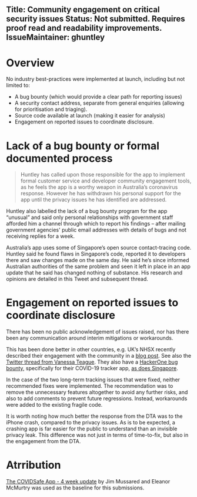 Title: Community engagement on critical security issues
Status: Not submitted. Requires proof read and readability improvements.
IssueMaintainer: ghuntley
---

# Overview

No industry best-practices were implemented at launch, including but not limited to:

* A bug bounty (which would provide a clear path for reporting issues)
* A security contact address, separate from general enquiries (allowing for prioritisation and triaging).
* Source code available at launch (making it easier for analysis)
* Engagement on reported issues to coordinate disclosure.


# Lack of a bug bounty or formal documented process

<?# Twitter 1258020825053065217 /?>


> Huntley has called upon those responsible for the app to implement formal customer service and developer community engagement tools, as he feels the app is a worthy weapon in Australia’s coronavirus response. However he has withdrawn his personal support for the app until the privacy issues he has identified are addressed.

Huntley also labelled the lack of a bug bounty program for the app “unusual” and said only personal relationships with government staff afforded him a channel through which to report his findings – after mailing government agencies' public email addresses with details of bugs and not receiving replies for a week.

Australia’s app uses some of Singapore’s open source contact-tracing code. Huntley said he found flaws in Singapore’s code, reported it to developers there and saw changes made on the same day. He said he’s since informed Australian authorities of the same problem and seen it left in place in an app update that he said has changed nothing of substance. His research and opinions are detailed in this Tweet and subsequent thread.

# Engagement on reported issues to coordinate disclosure

<?# Twitter 1257506430476640256 /?>

<?# Twitter 1256192209340133376 /?>


There has been no public acknowledgement of issues raised, nor has there been any communication around interim mitigations or workarounds.

<?# Twitter 1264738218739523585 /?>

<?# YouTube nrmZD3jNVJs /?>

This has been done better in other countries, e.g. UK’s NHSX recently described their engagement with the community in a <a href="https://www.ncsc.gov.uk/blog-post/nhs-covid-19-app-security-two-weeks-on">blog post</a>. See also the <a href="https://twitter.com/VTeagueAus/status/1262655345001820161">Twitter thread from Vanessa Teague</a>. They also have a <a href="https://hackerone.com/nhscovid19app">HackerOne bug bounty</a>, specifically for their COVID-19 tracker app, <a href="https://hackerone.com/sg-vdp">as does Singapore</a>.


In the case of the two long-term tracking issues that were fixed, neither recommended fixes were implemented. The recommendation was to remove the unnecessary features altogether to avoid any further risks, and also to add comments to prevent future regressions. Instead, workarounds were added to the existing fragile code.

It is worth noting how much better the response from the DTA was to the iPhone crash, compared to the privacy issues. As is to be expected, a crashing app is far easier for the public to understand than an invisible privacy leak. This difference was not just in terms of time-to-fix, but also in the engagement from the DTA.

<?# Twitter 1264712171734228993 /?>


<?# Twitter 1256952268206665730 /?>

<?# Twitter 1257600104183164929 /?>
<?# Twitter 1257506430476640256 /?>
<?# Twitter 1257506832140038145 /?>
<?# Twitter 1257507532173541378 /?>
<?# Twitter 1257524946361741317 /?>
<?# Twitter 1257532378320265216 /?>
<?# Twitter 1257537188540985349 /?>
<?# Twitter 1257537587306090498 /?>
<?# Twitter 1257540470613237765 /?>
<?# Twitter 1257540474048581632 /?>
<?# Twitter 1257541996874326018 /?>
<?# Twitter 1257547477542027270 /?>


# Atrribution

<a href="https://docs.google.com/document/d/17sVyBIG5CqhF9XtuEfeG2MfYsFNXuV4yxp3BERDTJoI/edit#">The COVIDSafe App - 4 week update</a> by Jim Mussared and Eleanor McMurtry was used as the baseline for this submissions.

